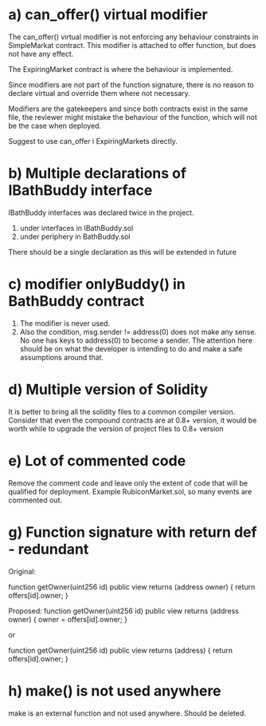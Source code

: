 a) can_offer() virtual modifier
===============================

The can_offer() virtual modifier is not enforcing any behaviour constraints in SimpleMarkat contract. This modifier is attached to offer function, but does not have any effect.

The ExpiringMarket contract is where the behaviour is implemented. 

Since modifiers are not part of the function signature, there is no reason to declare virtual and override them where not necessary. 

Modifiers are the gatekeepers and since both contracts exist in the same file, the reviewer might mistake the behaviour of the function, which will not be the case when deployed.

Suggest to use can_offer i ExpiringMarkets directly.  

b) Multiple declarations of IBathBuddy interface
================================================

IBathBuddy interfaces was declared twice in the project.

1) under interfaces in IBathBuddy.sol
2) under periphery in BathBuddy.sol

There should be a single declaration as this will be extended in future


c) modifier onlyBuddy() in BathBuddy contract
=============================================
1) The modifier is never used. 
2) Also the condition, msg.sender != address(0) does not make any sense. No one has keys to address(0) to become a sender. The attention here should be on what the developer is intending to do and make a safe assumptions around that. 

d) Multiple version of Solidity
===============================
It is better to bring all the solidity files to a common compiler version. Consider that even the compound contracts are at 0.8+ version, it would be worth while to upgrade the version of project files to 0.8+ version


e) Lot of commented code
========================
Remove the comment code and leave only the extent of code that will be qualified for deployment.
Example RubiconMarket.sol, so many events are commented out.


g) Function signature with return def - redundant
=================================================
Original:

function getOwner(uint256 id) public view returns (address owner) {
        return offers[id].owner;
    }

Proposed:
function getOwner(uint256 id) public view returns (address owner) {
   owner = offers[id].owner;
}

or 

function getOwner(uint256 id) public view returns (address) {
   return offers[id].owner;
}

h) make() is not used anywhere
==============================
make is an external function and not used anywhere. Should be deleted.